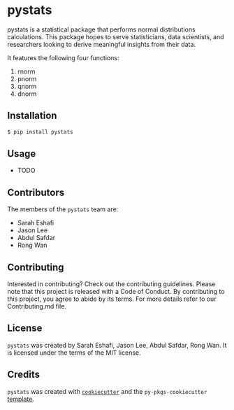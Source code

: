 # pystats

pystats is a statistical package that performs normal distributions calculations. This package hopes to serve statisticians, data scientists, and researchers looking to derive meaningful insights from their data.

It features the following four functions:
1. rnorm
2. pnorm
3. qnorm
4. dnorm

## Installation

```bash
$ pip install pystats
```

## Usage

- TODO

## Contributors
The members of the `pystats` team are:
- Sarah Eshafi
- Jason Lee
- Abdul Safdar
- Rong Wan

## Contributing

Interested in contributing? Check out the contributing guidelines. Please note that this project is released with a Code of Conduct. By contributing to this project, you agree to abide by its terms. For more details refer to our Contributing.md file.

## License

`pystats` was created by Sarah Eshafi, Jason Lee, Abdul Safdar, Rong Wan. It is licensed under the terms of the MIT license.

## Credits

`pystats` was created with [`cookiecutter`](https://cookiecutter.readthedocs.io/en/latest/) and the `py-pkgs-cookiecutter` [template](https://github.com/py-pkgs/py-pkgs-cookiecutter).
